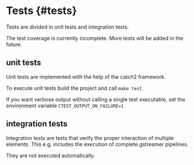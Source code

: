 # Tests {#tests}

Tests are divided in unit tests and integration tests.

The test coverage is currently incomplete. More tests will be added in the future.

## unit tests

Unit tests are implemented with the help of the catch2 framework.

To execute unit tests build the project and call `make test`.

If you want verbose output without calling a single test executable, set the
environment variable `CTEST_OUTPUT_ON_FAILURE=1`

## integration tests

Integration tests are tests that verify the proper interaction of multiple elements.
This e.g. includes the execution of complete gstreamer pipelines.

They are not executed automatically. 
